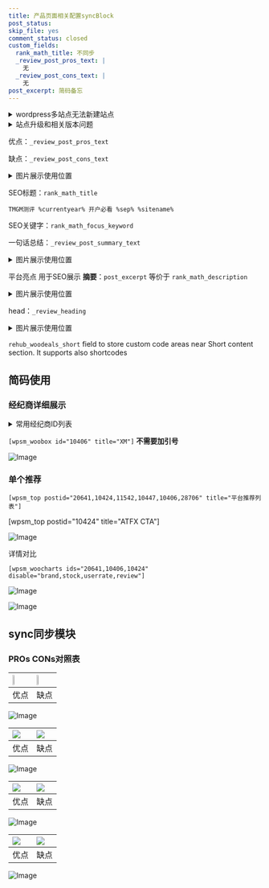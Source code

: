 ```yaml
---
title: 产品页面相关配置syncBlock
post_status: 
skip_file: yes
comment_status: closed
custom_fields:
  rank_math_title: 不同步
  _review_post_pros_text: |
    无
  _review_post_cons_text: |
    无
post_excerpt: 简码备忘
---
```

<details><summary>wordpress多站点无法新建站点</summary>

<li>和报错需要清理cookies一样的原因</li>
<li>wp-config.php里面<code>define( 'SUBDOMAIN_INSTALL', false );//子域名安装</code></li>
<li>新建子站点是用<code>define( 'SUBDOMAIN_INSTALL', true);//子域名安装</code> 完成以后，改成<code>false</code></li>
</details>

<details><summary>站点升级和相关版本问题</summary>

<p>wordpress：5.9.9
woocommerce：7.5.1
出现问题的地方：主题选项里面>><strong>Product layout >>compact style</strong></p>
<p>如何出现没有用过的字段 导致无法保存。先导出配置 然后进行修改，后面再次恢复即可。</p>
<p>出现部分字段无法显示时，需要返回默认布局后，对产品进行保存就好了。</p>
<p></p>
</details>

优点：`_review_post_pros_text`

缺点：`_review_post_cons_text`

<details><summary>图片展示使用位置</summary>

<img src="https://prod-files-secure.s3.us-west-2.amazonaws.com/39ed1227-6d7d-4570-be36-9ccd4a2c4241/f51d3d83-55d4-4bdf-9604-f37ec77ab556/Untitled.png?X-Amz-Algorithm=AWS4-HMAC-SHA256&X-Amz-Content-Sha256=UNSIGNED-PAYLOAD&X-Amz-Credential=ASIAZI2LB466YKWNVZLL%2F20250906%2Fus-west-2%2Fs3%2Faws4_request&X-Amz-Date=20250906T105517Z&X-Amz-Expires=3600&X-Amz-Security-Token=IQoJb3JpZ2luX2VjECEaCXVzLXdlc3QtMiJHMEUCID2WZge6aysBlypUfLwV%2FQ2vGvxwu07OAuMXv0ZC%2BKtwAiEAp4wY4AzbrFDu9lQbLUH6TzC%2Be9NisV4uGDvaufcSEq8qiAQIiv%2F%2F%2F%2F%2F%2F%2F%2F%2F%2FARAAGgw2Mzc0MjMxODM4MDUiDLQcM4WqsKU3v7r03ircA1hh1vEYwNUHaPBNO7YXCPY3rO3oZQ9HkW15AdKl07jAJSGbtxRu%2Bl1d4ENTZsalkXCgmDtKJuvMElEQ8ijh6gLx0cVV4nEoCEBrT4Pdx5%2BxpGlDSMvFx0zK1VXZn3R5sy2JqMtdZFruvHsz5AZpHj9VZ4RoSxMtd8lM7UwZEDQOGr1cVSI9SjB8EbswP2HB4Euc%2FYy8gVdc1AUG8q5c%2FiOVeerslEIL2S05gfw7pq7cnwHiKGvU%2Br9fmQs77sX2IErgYTdbF0tk0EETlYrEU8uYUPtaJ9BvxmJQFxH7B8hDB%2Fv%2BsMooRLyxMtOa4PcvC51kinDekFhBk1C0QUYGSe9wGPngBz6oBjsii2gHYWJkti7VE3nm2UsFtFN6IwZRH96cRB7u5ID40zTC9Yh2ipEcRN4xo5D8diAIr71jRVKUyGBi4V%2FzPF0Wk7p%2BNvuDy3LvcwwzqF6Mru4QWq7atYY%2FQcoeyz2g0XDSSX%2FgyoXfFa3ykz14Q6L90pHStnopB2h3y0%2FuCIE1yPsKTow1PLfzuFYEfDsmGNw4uR8fx0EtbVluxiXnXmCTL5Ecm1bBlyMnPijNk1mmN5l63TVkC8VX6%2F%2FLtxIGcggJHpsLBqW7N5GOe%2FkJQ2DiNFEIMKXo78UGOqUBvP3sZd3%2FSWVyc6jIkBHtDar7h0ZWdiEcVRb%2Bvj9b0KqOYpPpQ8C4f8qL8Fsz3hkpZfCyps5xeTa7EbDE8Q1XQziTd3LsloD05GEvcHnWJavYgIrLKhrSkNXQrvz2c2szO76vnjccf10UW0dXpxNl5W2OQPnN9toUOCxlS%2F6eTWZwGlSuG%2Firs5Ib8FtjdHMVuOp8tE18BkneI3u8y2xU4guL30HW&X-Amz-Signature=f43e9a44a26eb7679b2b0bbec3a2bec7dd254307b838a745bbcf4d057cee1975&X-Amz-SignedHeaders=host&x-amz-checksum-mode=ENABLED&x-id=GetObject" alt="Image">
</details>

SEO标题：`rank_math_title`

`TMGM测评 %currentyear% 开户必看 %sep% %sitename%`

SEO关键字：`rank_math_focus_keyword`

一句话总结：`_review_post_summary_text`

<details><summary>图片展示使用位置</summary>

<img src="https://prod-files-secure.s3.us-west-2.amazonaws.com/39ed1227-6d7d-4570-be36-9ccd4a2c4241/4b96a922-296c-4f4e-8630-d1c870cbce01/Untitled.png?X-Amz-Algorithm=AWS4-HMAC-SHA256&X-Amz-Content-Sha256=UNSIGNED-PAYLOAD&X-Amz-Credential=ASIAZI2LB466SX2JGURE%2F20250906%2Fus-west-2%2Fs3%2Faws4_request&X-Amz-Date=20250906T105518Z&X-Amz-Expires=3600&X-Amz-Security-Token=IQoJb3JpZ2luX2VjECEaCXVzLXdlc3QtMiJGMEQCIBi8rBspS9eJkM0R3z0GYgoCnEmUQQKmqQKBZvfCcsWaAiAleuLEFvJitfjkysiTC8wWTqWYIrOD9CdMZR8ylSETRiqIBAiK%2F%2F%2F%2F%2F%2F%2F%2F%2F%2F8BEAAaDDYzNzQyMzE4MzgwNSIMz1JBIoctTT%2F3FUNMKtwDYv%2F0e3MZjS3NxGEutzFj3RnpbbOKQ0ssTf26fJtd1VYE2qWu7a9VO0j03AoA5XIqdEt6un5m%2FB%2BXqDf9lw%2BHi3ZoB3daSLSpMt1gntxt1TN3bOnkuJQrCkyVGjtzLRUTYwB7kjiPYSl8pGCcCW%2BtCLnk0%2F4Rw%2FNlzAzBjMauOnHnWaRxeMbEDaOlQzEJxSIvpkW0JriltxgsxhuQaOnj%2BkYUcUehgimHXjP9LtSWRblJTBxcr%2F1NDXjQqTHZEHbOFzQeU5%2B5odPCbNX3RpHWZjMgSvi4U1dH4qLxS54NNB8Oa%2BJPDIbmB9%2BObs2UspT5VbkZpvm%2FuQTVqqHBUJMA5E7Jgk8mWV82KVTsWZjid1gSISUsgEqCLRC04mUxX5VpGIzO97iK%2FL3gt1qfcqOQYYqJPRP9IXSxtzDNahrCqr5tMUktk0Ig5qmMyhIwMQX5uNP0yNph47MTPyLZ2VQrSz4lbQYpdM4lLrCRJrBInYEYHRYiNQgD7lpEZFg0MMLLCJpu9FTunVsWhY518wpN9surGmhg9H%2BGDhTx%2FPvjoqK9z5VYsPebDc1nurTUR%2F7grrELI6fStnocKodNQfCyX4tmiYAPOn1AAzMTvK11FiPXXYc%2Frak5tBewXcQwmujvxQY6pgF8rwT83J86iK7yEphbAAr677ScpVhzSBGeMjsIjYE68dz7JNCXqEEfRTs5H33G%2BJvpG3h4YDcNDL0R2WFzTF3LYKXIukwmu04jHBxX8ICQm%2B1qWEgCsELSh%2F2Ajwp7E0C%2FosAptIlzUNYh3g0EnlFv%2BLXsiIJllQz7jbUd1V2BRxhszIhLe9E2TXUojzqVZ5PFvK5gcYhRkV%2BADUn65InH84atrxzd&X-Amz-Signature=84c7b7cc54611686c8c0ae2b8e6a25b0fd930c0d1d30e2064d09f60b18cf5921&X-Amz-SignedHeaders=host&x-amz-checksum-mode=ENABLED&x-id=GetObject" alt="Image">
</details>

平台亮点 用于SEO展示 **摘要**：`post_excerpt`  等价于 `rank_math_description`

<details><summary>图片展示使用位置</summary>

<img src="https://prod-files-secure.s3.us-west-2.amazonaws.com/39ed1227-6d7d-4570-be36-9ccd4a2c4241/1ee11f63-b60a-4dfe-a7a7-d58ff23b5d88/Untitled.png?X-Amz-Algorithm=AWS4-HMAC-SHA256&X-Amz-Content-Sha256=UNSIGNED-PAYLOAD&X-Amz-Credential=ASIAZI2LB466RTSWAJLF%2F20250906%2Fus-west-2%2Fs3%2Faws4_request&X-Amz-Date=20250906T105518Z&X-Amz-Expires=3600&X-Amz-Security-Token=IQoJb3JpZ2luX2VjECEaCXVzLXdlc3QtMiJHMEUCIDK%2BNNI1R2FBYLoUvbkxmwyvWO2jWqtsRmJEUek0GKJDAiEAuIv1vrkZ1aixTPwFel%2FvTMzUgUXYja7uCBa9bKT0sb0qiAQIiv%2F%2F%2F%2F%2F%2F%2F%2F%2F%2FARAAGgw2Mzc0MjMxODM4MDUiDBtnNtZsbRFvRsZJcCrcA%2B4IPlimHBOmW3fuJQshHJxb4%2BlTbVM%2FFzzJP7EjEUgcat17jj2T%2BZAyj3sdeeX%2FvV8s1tb17J0q3rsit%2Bw%2BoJeLPN5znLBcwAYRixVuWfd0pT3siyIcPKwgNh5gAylp39sBkFbwUc3lZuOFyL0cRv%2FkF4ng6EpaLhfzRi%2FtXDEaS1F58tCDSFTMy2yy0J1ISp6%2FYMcpOkvelQAQXx5GJEWyKcyrpJqxQJ6cyb%2Fq7wzwehb7bd0nd0laTI6llFAlWZ3%2BYdM6UqLMlUWf7C0218DFmU13NvZ%2FNkm1UmCWqMxaIbmhvXl2IS2AlmjlrAl%2Fohm4SRiBDgRwNxnA7oauoiFiBtN9qSmLrkrKdOkkSpQVD3t8EdRFG0qM2nDGvGCINp2x7HEmCjsxvbNUlo7vTve6zcAbM5zZbdYK%2BzokGZ1KWKePyvjSnAWPIjYk%2FCRV1A1hlcg0CBYw8mF3Qk6EAetPqqdR9uN7TDMFkqsttirjYBa5fVj7%2BDMYh0y7W6s0dzQOhT1FBVUUJbHRaEQUrzT%2ByM00l4v8d4aR74t%2Bkulxaq%2BEdDQt8vCDioYfA8Viufm98I%2FoVl5COXcZoUcDO%2B3bB%2FceuJvdIqaPCoQFcgg7qKUcUnfzLy2aBVNqMJPo78UGOqUBZxPiBLTgozjKo4%2F%2F0WO0VnW4XR44KklfUU1b5TcMcprMDM2zGviz7vdl6%2BjKuabNZGa3ZkEkSKlu3BLM5Qf9%2BaI2bgc5GFSbF6R%2BiE62pHq3PR8m9JgtVlzaHPMHCCdv9roPzKn%2BEBLVVypn8ZqcKgDI%2FBYYfU3%2B3NHEXPXY1u0w5xPCMR7aPYC5B0eY7G7BQajnsxCYUR07CGoJnXqg0If1sEeo&X-Amz-Signature=62c728e76734878568ff934904ee018ba31dc596d73727dfdad9ffe01f128b6c&X-Amz-SignedHeaders=host&x-amz-checksum-mode=ENABLED&x-id=GetObject" alt="Image">
<img src="https://prod-files-secure.s3.us-west-2.amazonaws.com/39ed1227-6d7d-4570-be36-9ccd4a2c4241/ad4118b5-78d8-4fbe-801e-3b29b5d99c01/Untitled.png?X-Amz-Algorithm=AWS4-HMAC-SHA256&X-Amz-Content-Sha256=UNSIGNED-PAYLOAD&X-Amz-Credential=ASIAZI2LB466RTSWAJLF%2F20250906%2Fus-west-2%2Fs3%2Faws4_request&X-Amz-Date=20250906T105518Z&X-Amz-Expires=3600&X-Amz-Security-Token=IQoJb3JpZ2luX2VjECEaCXVzLXdlc3QtMiJHMEUCIDK%2BNNI1R2FBYLoUvbkxmwyvWO2jWqtsRmJEUek0GKJDAiEAuIv1vrkZ1aixTPwFel%2FvTMzUgUXYja7uCBa9bKT0sb0qiAQIiv%2F%2F%2F%2F%2F%2F%2F%2F%2F%2FARAAGgw2Mzc0MjMxODM4MDUiDBtnNtZsbRFvRsZJcCrcA%2B4IPlimHBOmW3fuJQshHJxb4%2BlTbVM%2FFzzJP7EjEUgcat17jj2T%2BZAyj3sdeeX%2FvV8s1tb17J0q3rsit%2Bw%2BoJeLPN5znLBcwAYRixVuWfd0pT3siyIcPKwgNh5gAylp39sBkFbwUc3lZuOFyL0cRv%2FkF4ng6EpaLhfzRi%2FtXDEaS1F58tCDSFTMy2yy0J1ISp6%2FYMcpOkvelQAQXx5GJEWyKcyrpJqxQJ6cyb%2Fq7wzwehb7bd0nd0laTI6llFAlWZ3%2BYdM6UqLMlUWf7C0218DFmU13NvZ%2FNkm1UmCWqMxaIbmhvXl2IS2AlmjlrAl%2Fohm4SRiBDgRwNxnA7oauoiFiBtN9qSmLrkrKdOkkSpQVD3t8EdRFG0qM2nDGvGCINp2x7HEmCjsxvbNUlo7vTve6zcAbM5zZbdYK%2BzokGZ1KWKePyvjSnAWPIjYk%2FCRV1A1hlcg0CBYw8mF3Qk6EAetPqqdR9uN7TDMFkqsttirjYBa5fVj7%2BDMYh0y7W6s0dzQOhT1FBVUUJbHRaEQUrzT%2ByM00l4v8d4aR74t%2Bkulxaq%2BEdDQt8vCDioYfA8Viufm98I%2FoVl5COXcZoUcDO%2B3bB%2FceuJvdIqaPCoQFcgg7qKUcUnfzLy2aBVNqMJPo78UGOqUBZxPiBLTgozjKo4%2F%2F0WO0VnW4XR44KklfUU1b5TcMcprMDM2zGviz7vdl6%2BjKuabNZGa3ZkEkSKlu3BLM5Qf9%2BaI2bgc5GFSbF6R%2BiE62pHq3PR8m9JgtVlzaHPMHCCdv9roPzKn%2BEBLVVypn8ZqcKgDI%2FBYYfU3%2B3NHEXPXY1u0w5xPCMR7aPYC5B0eY7G7BQajnsxCYUR07CGoJnXqg0If1sEeo&X-Amz-Signature=6d347c528ca73cbfc2ebafc25af2fbe7e9b6933437f2d58b2f91665edec4a392&X-Amz-SignedHeaders=host&x-amz-checksum-mode=ENABLED&x-id=GetObject" alt="Image">
<img src="https://prod-files-secure.s3.us-west-2.amazonaws.com/39ed1227-6d7d-4570-be36-9ccd4a2c4241/a38cf7c9-a79c-4b64-9e94-13589fe0758b/Untitled.png?X-Amz-Algorithm=AWS4-HMAC-SHA256&X-Amz-Content-Sha256=UNSIGNED-PAYLOAD&X-Amz-Credential=ASIAZI2LB466RTSWAJLF%2F20250906%2Fus-west-2%2Fs3%2Faws4_request&X-Amz-Date=20250906T105518Z&X-Amz-Expires=3600&X-Amz-Security-Token=IQoJb3JpZ2luX2VjECEaCXVzLXdlc3QtMiJHMEUCIDK%2BNNI1R2FBYLoUvbkxmwyvWO2jWqtsRmJEUek0GKJDAiEAuIv1vrkZ1aixTPwFel%2FvTMzUgUXYja7uCBa9bKT0sb0qiAQIiv%2F%2F%2F%2F%2F%2F%2F%2F%2F%2FARAAGgw2Mzc0MjMxODM4MDUiDBtnNtZsbRFvRsZJcCrcA%2B4IPlimHBOmW3fuJQshHJxb4%2BlTbVM%2FFzzJP7EjEUgcat17jj2T%2BZAyj3sdeeX%2FvV8s1tb17J0q3rsit%2Bw%2BoJeLPN5znLBcwAYRixVuWfd0pT3siyIcPKwgNh5gAylp39sBkFbwUc3lZuOFyL0cRv%2FkF4ng6EpaLhfzRi%2FtXDEaS1F58tCDSFTMy2yy0J1ISp6%2FYMcpOkvelQAQXx5GJEWyKcyrpJqxQJ6cyb%2Fq7wzwehb7bd0nd0laTI6llFAlWZ3%2BYdM6UqLMlUWf7C0218DFmU13NvZ%2FNkm1UmCWqMxaIbmhvXl2IS2AlmjlrAl%2Fohm4SRiBDgRwNxnA7oauoiFiBtN9qSmLrkrKdOkkSpQVD3t8EdRFG0qM2nDGvGCINp2x7HEmCjsxvbNUlo7vTve6zcAbM5zZbdYK%2BzokGZ1KWKePyvjSnAWPIjYk%2FCRV1A1hlcg0CBYw8mF3Qk6EAetPqqdR9uN7TDMFkqsttirjYBa5fVj7%2BDMYh0y7W6s0dzQOhT1FBVUUJbHRaEQUrzT%2ByM00l4v8d4aR74t%2Bkulxaq%2BEdDQt8vCDioYfA8Viufm98I%2FoVl5COXcZoUcDO%2B3bB%2FceuJvdIqaPCoQFcgg7qKUcUnfzLy2aBVNqMJPo78UGOqUBZxPiBLTgozjKo4%2F%2F0WO0VnW4XR44KklfUU1b5TcMcprMDM2zGviz7vdl6%2BjKuabNZGa3ZkEkSKlu3BLM5Qf9%2BaI2bgc5GFSbF6R%2BiE62pHq3PR8m9JgtVlzaHPMHCCdv9roPzKn%2BEBLVVypn8ZqcKgDI%2FBYYfU3%2B3NHEXPXY1u0w5xPCMR7aPYC5B0eY7G7BQajnsxCYUR07CGoJnXqg0If1sEeo&X-Amz-Signature=d0433b2ddaac0f42d80e47e38efcc110684bd23bed6d519167ff064908a748ff&X-Amz-SignedHeaders=host&x-amz-checksum-mode=ENABLED&x-id=GetObject" alt="Image">
<img src="https://prod-files-secure.s3.us-west-2.amazonaws.com/39ed1227-6d7d-4570-be36-9ccd4a2c4241/7da6fc1e-d2ac-42ae-8c75-cb5749aa18f6/Untitled.png?X-Amz-Algorithm=AWS4-HMAC-SHA256&X-Amz-Content-Sha256=UNSIGNED-PAYLOAD&X-Amz-Credential=ASIAZI2LB466RTSWAJLF%2F20250906%2Fus-west-2%2Fs3%2Faws4_request&X-Amz-Date=20250906T105518Z&X-Amz-Expires=3600&X-Amz-Security-Token=IQoJb3JpZ2luX2VjECEaCXVzLXdlc3QtMiJHMEUCIDK%2BNNI1R2FBYLoUvbkxmwyvWO2jWqtsRmJEUek0GKJDAiEAuIv1vrkZ1aixTPwFel%2FvTMzUgUXYja7uCBa9bKT0sb0qiAQIiv%2F%2F%2F%2F%2F%2F%2F%2F%2F%2FARAAGgw2Mzc0MjMxODM4MDUiDBtnNtZsbRFvRsZJcCrcA%2B4IPlimHBOmW3fuJQshHJxb4%2BlTbVM%2FFzzJP7EjEUgcat17jj2T%2BZAyj3sdeeX%2FvV8s1tb17J0q3rsit%2Bw%2BoJeLPN5znLBcwAYRixVuWfd0pT3siyIcPKwgNh5gAylp39sBkFbwUc3lZuOFyL0cRv%2FkF4ng6EpaLhfzRi%2FtXDEaS1F58tCDSFTMy2yy0J1ISp6%2FYMcpOkvelQAQXx5GJEWyKcyrpJqxQJ6cyb%2Fq7wzwehb7bd0nd0laTI6llFAlWZ3%2BYdM6UqLMlUWf7C0218DFmU13NvZ%2FNkm1UmCWqMxaIbmhvXl2IS2AlmjlrAl%2Fohm4SRiBDgRwNxnA7oauoiFiBtN9qSmLrkrKdOkkSpQVD3t8EdRFG0qM2nDGvGCINp2x7HEmCjsxvbNUlo7vTve6zcAbM5zZbdYK%2BzokGZ1KWKePyvjSnAWPIjYk%2FCRV1A1hlcg0CBYw8mF3Qk6EAetPqqdR9uN7TDMFkqsttirjYBa5fVj7%2BDMYh0y7W6s0dzQOhT1FBVUUJbHRaEQUrzT%2ByM00l4v8d4aR74t%2Bkulxaq%2BEdDQt8vCDioYfA8Viufm98I%2FoVl5COXcZoUcDO%2B3bB%2FceuJvdIqaPCoQFcgg7qKUcUnfzLy2aBVNqMJPo78UGOqUBZxPiBLTgozjKo4%2F%2F0WO0VnW4XR44KklfUU1b5TcMcprMDM2zGviz7vdl6%2BjKuabNZGa3ZkEkSKlu3BLM5Qf9%2BaI2bgc5GFSbF6R%2BiE62pHq3PR8m9JgtVlzaHPMHCCdv9roPzKn%2BEBLVVypn8ZqcKgDI%2FBYYfU3%2B3NHEXPXY1u0w5xPCMR7aPYC5B0eY7G7BQajnsxCYUR07CGoJnXqg0If1sEeo&X-Amz-Signature=49227289dbc3ed34c8eff5db70c00f9506a1f36457f331906fd1eabd69a0b80e&X-Amz-SignedHeaders=host&x-amz-checksum-mode=ENABLED&x-id=GetObject" alt="Image">
<img src="https://prod-files-secure.s3.us-west-2.amazonaws.com/39ed1227-6d7d-4570-be36-9ccd4a2c4241/7e97f40a-eaee-47f5-b2f9-475f96808fa7/Untitled.png?X-Amz-Algorithm=AWS4-HMAC-SHA256&X-Amz-Content-Sha256=UNSIGNED-PAYLOAD&X-Amz-Credential=ASIAZI2LB466RTSWAJLF%2F20250906%2Fus-west-2%2Fs3%2Faws4_request&X-Amz-Date=20250906T105518Z&X-Amz-Expires=3600&X-Amz-Security-Token=IQoJb3JpZ2luX2VjECEaCXVzLXdlc3QtMiJHMEUCIDK%2BNNI1R2FBYLoUvbkxmwyvWO2jWqtsRmJEUek0GKJDAiEAuIv1vrkZ1aixTPwFel%2FvTMzUgUXYja7uCBa9bKT0sb0qiAQIiv%2F%2F%2F%2F%2F%2F%2F%2F%2F%2FARAAGgw2Mzc0MjMxODM4MDUiDBtnNtZsbRFvRsZJcCrcA%2B4IPlimHBOmW3fuJQshHJxb4%2BlTbVM%2FFzzJP7EjEUgcat17jj2T%2BZAyj3sdeeX%2FvV8s1tb17J0q3rsit%2Bw%2BoJeLPN5znLBcwAYRixVuWfd0pT3siyIcPKwgNh5gAylp39sBkFbwUc3lZuOFyL0cRv%2FkF4ng6EpaLhfzRi%2FtXDEaS1F58tCDSFTMy2yy0J1ISp6%2FYMcpOkvelQAQXx5GJEWyKcyrpJqxQJ6cyb%2Fq7wzwehb7bd0nd0laTI6llFAlWZ3%2BYdM6UqLMlUWf7C0218DFmU13NvZ%2FNkm1UmCWqMxaIbmhvXl2IS2AlmjlrAl%2Fohm4SRiBDgRwNxnA7oauoiFiBtN9qSmLrkrKdOkkSpQVD3t8EdRFG0qM2nDGvGCINp2x7HEmCjsxvbNUlo7vTve6zcAbM5zZbdYK%2BzokGZ1KWKePyvjSnAWPIjYk%2FCRV1A1hlcg0CBYw8mF3Qk6EAetPqqdR9uN7TDMFkqsttirjYBa5fVj7%2BDMYh0y7W6s0dzQOhT1FBVUUJbHRaEQUrzT%2ByM00l4v8d4aR74t%2Bkulxaq%2BEdDQt8vCDioYfA8Viufm98I%2FoVl5COXcZoUcDO%2B3bB%2FceuJvdIqaPCoQFcgg7qKUcUnfzLy2aBVNqMJPo78UGOqUBZxPiBLTgozjKo4%2F%2F0WO0VnW4XR44KklfUU1b5TcMcprMDM2zGviz7vdl6%2BjKuabNZGa3ZkEkSKlu3BLM5Qf9%2BaI2bgc5GFSbF6R%2BiE62pHq3PR8m9JgtVlzaHPMHCCdv9roPzKn%2BEBLVVypn8ZqcKgDI%2FBYYfU3%2B3NHEXPXY1u0w5xPCMR7aPYC5B0eY7G7BQajnsxCYUR07CGoJnXqg0If1sEeo&X-Amz-Signature=689e57634f5185edfe7a728195b3b890b91ec951e84253c78256ae6bd76bc570&X-Amz-SignedHeaders=host&x-amz-checksum-mode=ENABLED&x-id=GetObject" alt="Image">
</details>

head：`_review_heading`

<details><summary>图片展示使用位置</summary>

<img src="https://prod-files-secure.s3.us-west-2.amazonaws.com/39ed1227-6d7d-4570-be36-9ccd4a2c4241/3a4650ad-9887-415c-889a-edd51fa54f27/Untitled.png?X-Amz-Algorithm=AWS4-HMAC-SHA256&X-Amz-Content-Sha256=UNSIGNED-PAYLOAD&X-Amz-Credential=ASIAZI2LB466547JCIE5%2F20250906%2Fus-west-2%2Fs3%2Faws4_request&X-Amz-Date=20250906T105518Z&X-Amz-Expires=3600&X-Amz-Security-Token=IQoJb3JpZ2luX2VjECEaCXVzLXdlc3QtMiJIMEYCIQDp1QETMQsj5srI8Oujd5v4qe4AWHOiM06F7faq5F6SZwIhAKhE5v4hd13v3EMmaUsANg9IUDUUcrf5iBXX5xxqEJbUKogECIr%2F%2F%2F%2F%2F%2F%2F%2F%2F%2FwEQABoMNjM3NDIzMTgzODA1IgwR2JwxUkoThnMrW%2Bsq3AMYKCE%2FJcue11L3gdsT6iWTYKpbvJZ0gegWfnpZd42pMkDc7MiHEwOnxqABPYHunvcZdgX7CC%2FyjmuPfOsx%2FzULU3nSiuW6y8JzVuNpuzICTpbpt35n9pgphV1qmCp0lPrztuj1Zxl4F1cvmU4clM%2BJhO5ZBzlduw%2B6Y7GDhiNlxnM7GMZPte4j%2Bg9vr4MAy80CoF5%2FVDeNAOBYiqOX%2FnvwAmRHhBMyxH4odwoppnkumOOQtoc3WN7OqwIQFCwDMpyGI7VcVeHSOjOlXJ%2FNILHn2AU4u8TZvxDXNuv60tJy4NabBA3Rr7iQ5%2BoKcYRnfxGUhYcZbP7xMrejkrrYahVCRrlx0tUhESEc48hsJufURsbBZICX1fj7p%2F%2BfmhKWoC0kTYj2d7cgz25LIer28GNXFt1C1oAMm8UGp2jWYFWBOEWDkL0sMsRWovcNOY5cfMQmYMbmtNw1CbTuc%2BrPMXFa0xEiyzaN6NnK%2FL0iZRy7nH6GYs8GSYk7IJjeQuYt2Aq3mmOK50QTKRpjCrZGClRakbk3FSiDEixCb5H61%2B9auWVQ5nPliKiuPgzyNl72FXudS2kn5lxY7a%2BgMZRcygKuOnayM%2Bcp%2BiXHkGn92L6tNE3%2Br%2FiQREwWtEd%2BgDCY5%2B%2FFBjqkAW0xSufYP0N6t2qJamsv6tc2jTM0LaCx1nV%2BYs6PwS%2F%2Fn2RcLLibQmP%2FjSoxDgJDpffDSRtdlc1%2FPJPIRqMWBA1Q8fCIvv%2FINvh7RDwqCF49Dzuk2pvuQjzIbz9CppjWRklw88nBizG%2FdsI5oeqF2upcMDS4Ue5qCmAJa%2FQmt27JP7XDc8zjhgtxHF6p8FPleMLvRr2R8EVA%2FIEQ0P3IRKVQq%2FUZ&X-Amz-Signature=561cf2355455bc0911c7b44e6f77579c734d66357cb929d83a348e6c29ad4e3d&X-Amz-SignedHeaders=host&x-amz-checksum-mode=ENABLED&x-id=GetObject" alt="Image">
</details>

`rehub_woodeals_short`	field to store custom code areas near Short content section. It supports also shortcodes



## 简码使用

### 经纪商详细展示

<details><summary>常用经纪商ID列表</summary>

<pre><code class="php">嘉盛 ===> 20641  [wpsm_woobox id="20641" title="嘉盛"]
易信easymarkets ===> 11542  [wpsm_woobox id="11542" title="易信easymarkets"]
ATFX外汇 ===> 10424  [wpsm_woobox id="10424" title="ATFX"]
XM ===> 10406  [wpsm_woobox id="10406" title="XM"]
TMGM ===> 29622  [wpsm_woobox id="29622" title="TMGM"]
HYCM ===> 10447  [wpsm_woobox id="10447" title="HYCM"]
fpmarkets澳福外汇 ===> 20639  [wpsm_woobox id="20639" title="fpmarkets澳福外汇"]</code></pre>
</details>

`[wpsm_woobox id="10406" title="XM"]` **不需要加引号**

![Image](https://prod-files-secure.s3.us-west-2.amazonaws.com/39ed1227-6d7d-4570-be36-9ccd4a2c4241/4f898f9d-0fa7-4e43-acd3-ac6bc7be575a/Untitled.png?X-Amz-Algorithm=AWS4-HMAC-SHA256&X-Amz-Content-Sha256=UNSIGNED-PAYLOAD&X-Amz-Credential=ASIAZI2LB4667SL2G7EH%2F20250906%2Fus-west-2%2Fs3%2Faws4_request&X-Amz-Date=20250906T105516Z&X-Amz-Expires=3600&X-Amz-Security-Token=IQoJb3JpZ2luX2VjECEaCXVzLXdlc3QtMiJHMEUCIGuFFMPzwuut%2Fh%2Fn0WTRt4NqFSuRn9LQkc65Nrt9sKzOAiEA977PPfQOlU3m%2B%2B50jIpsVFe9UTBadDI%2BRmM3qdk5v9wqiAQIiv%2F%2F%2F%2F%2F%2F%2F%2F%2F%2FARAAGgw2Mzc0MjMxODM4MDUiDADdG6aBlUaBl8BrlCrcA3Yp%2FDXqkUuSHqRH1K4x0rkUVKWmy46rwKW3MB4oMgEKanpTZk81Ob8W5yZZFjNR1aczhhtPA0N9gvQo8dtPJeoSrJcHYgff5Lw%2BVT9wjb5TLU1c1XKIvLiJXLaeEqRrGPlMTZdrp9xSPdJhcFJg5ifknwwlEbTw1%2B7Jb1InnUTZx4pgEP6XuXVEVswxt5arcl97F0Tt57IbyhTdX3bK%2BaDwwilPGsyrzQlKSZ1xPlePBpUwt1uhrzqW7buGq0O5vR%2FVepFyF%2BiLiSJnFqc%2BapQinay239NPxd1WcZiupBme%2Foef0L9ryrRea3BXYkHjVQrDbqRE5AgI2S3hYw%2BECm4N%2FNSrIUAYqbM4CYrY24hfM5Vv9iCFlqePU7rQI1GE3Gu2%2BMkNACiKNIIcixyu9qpwjMqVKR6cUAfsFmyFG7qdPfaZCyH9%2BVPn4Lw50jCuWGKL7AO1zT%2Fb9GkzTZrjtrm%2FDyEeFMNnZbNiE0bNVaMVch4ipdDgKe%2Be1SgCvIptfqJ68VHm9LFIUGGjLvDGEzKeVLiDej5Zy%2FA8R6X%2FT2ohp7fuznCsh1NB8Ro1UQLUzFZ%2FBi7bO6%2FFqGPLiE9bzw%2F%2BGBRVQmzTpxl3ZPJkrG7c4el9M0k%2FmgLcg1%2BJMLXn78UGOqUBNJft3m5sh71f%2Fim7qmxmlU2r3w59RDfYm8oxtUVhkEAlIBv721Imt1NiwPWT%2BUQ1vE%2FCOQVesa1eM5CS3WnmFgs5QmJTfQXYwwH6jhciLtXgouIwI6u8YNUmn6ZI5YE7sQ4eRNOBw2q%2Fnb3RqtKuopgeptp%2BPJZipDJ4KYODH8SXYPzAjpCOKpl%2FmvRyrfXfHrdko2jLsBZOXKzI5QTQGvJ2Z%2F84&X-Amz-Signature=d5eea3abf194c940bffc905e828fe01f87489df6f66648d6d9bd647aa6691dcc&X-Amz-SignedHeaders=host&x-amz-checksum-mode=ENABLED&x-id=GetObject)

### 单个推荐
`[wpsm_top postid="20641,10424,11542,10447,10406,28706" title="平台推荐列表"]`

[wpsm_top postid="10424" title="ATFX CTA"]

![Image](https://prod-files-secure.s3.us-west-2.amazonaws.com/39ed1227-6d7d-4570-be36-9ccd4a2c4241/5ac620dc-51a8-48b6-b55d-91f47299193c/Untitled.png?X-Amz-Algorithm=AWS4-HMAC-SHA256&X-Amz-Content-Sha256=UNSIGNED-PAYLOAD&X-Amz-Credential=ASIAZI2LB4667SL2G7EH%2F20250906%2Fus-west-2%2Fs3%2Faws4_request&X-Amz-Date=20250906T105516Z&X-Amz-Expires=3600&X-Amz-Security-Token=IQoJb3JpZ2luX2VjECEaCXVzLXdlc3QtMiJHMEUCIGuFFMPzwuut%2Fh%2Fn0WTRt4NqFSuRn9LQkc65Nrt9sKzOAiEA977PPfQOlU3m%2B%2B50jIpsVFe9UTBadDI%2BRmM3qdk5v9wqiAQIiv%2F%2F%2F%2F%2F%2F%2F%2F%2F%2FARAAGgw2Mzc0MjMxODM4MDUiDADdG6aBlUaBl8BrlCrcA3Yp%2FDXqkUuSHqRH1K4x0rkUVKWmy46rwKW3MB4oMgEKanpTZk81Ob8W5yZZFjNR1aczhhtPA0N9gvQo8dtPJeoSrJcHYgff5Lw%2BVT9wjb5TLU1c1XKIvLiJXLaeEqRrGPlMTZdrp9xSPdJhcFJg5ifknwwlEbTw1%2B7Jb1InnUTZx4pgEP6XuXVEVswxt5arcl97F0Tt57IbyhTdX3bK%2BaDwwilPGsyrzQlKSZ1xPlePBpUwt1uhrzqW7buGq0O5vR%2FVepFyF%2BiLiSJnFqc%2BapQinay239NPxd1WcZiupBme%2Foef0L9ryrRea3BXYkHjVQrDbqRE5AgI2S3hYw%2BECm4N%2FNSrIUAYqbM4CYrY24hfM5Vv9iCFlqePU7rQI1GE3Gu2%2BMkNACiKNIIcixyu9qpwjMqVKR6cUAfsFmyFG7qdPfaZCyH9%2BVPn4Lw50jCuWGKL7AO1zT%2Fb9GkzTZrjtrm%2FDyEeFMNnZbNiE0bNVaMVch4ipdDgKe%2Be1SgCvIptfqJ68VHm9LFIUGGjLvDGEzKeVLiDej5Zy%2FA8R6X%2FT2ohp7fuznCsh1NB8Ro1UQLUzFZ%2FBi7bO6%2FFqGPLiE9bzw%2F%2BGBRVQmzTpxl3ZPJkrG7c4el9M0k%2FmgLcg1%2BJMLXn78UGOqUBNJft3m5sh71f%2Fim7qmxmlU2r3w59RDfYm8oxtUVhkEAlIBv721Imt1NiwPWT%2BUQ1vE%2FCOQVesa1eM5CS3WnmFgs5QmJTfQXYwwH6jhciLtXgouIwI6u8YNUmn6ZI5YE7sQ4eRNOBw2q%2Fnb3RqtKuopgeptp%2BPJZipDJ4KYODH8SXYPzAjpCOKpl%2FmvRyrfXfHrdko2jLsBZOXKzI5QTQGvJ2Z%2F84&X-Amz-Signature=d53a55edfcaa7d05ed83a9b849b0c06cb9d42b4d37287cf6ee486402d5afb663&X-Amz-SignedHeaders=host&x-amz-checksum-mode=ENABLED&x-id=GetObject)

详情对比

`[wpsm_woocharts ids="20641,10406,10424" disable="brand,stock,userrate,review"]`

![Image](https://prod-files-secure.s3.us-west-2.amazonaws.com/39ed1227-6d7d-4570-be36-9ccd4a2c4241/bf3ba45f-b9f3-4295-8aef-b4a495fd25f4/Untitled.png?X-Amz-Algorithm=AWS4-HMAC-SHA256&X-Amz-Content-Sha256=UNSIGNED-PAYLOAD&X-Amz-Credential=ASIAZI2LB4667SL2G7EH%2F20250906%2Fus-west-2%2Fs3%2Faws4_request&X-Amz-Date=20250906T105516Z&X-Amz-Expires=3600&X-Amz-Security-Token=IQoJb3JpZ2luX2VjECEaCXVzLXdlc3QtMiJHMEUCIGuFFMPzwuut%2Fh%2Fn0WTRt4NqFSuRn9LQkc65Nrt9sKzOAiEA977PPfQOlU3m%2B%2B50jIpsVFe9UTBadDI%2BRmM3qdk5v9wqiAQIiv%2F%2F%2F%2F%2F%2F%2F%2F%2F%2FARAAGgw2Mzc0MjMxODM4MDUiDADdG6aBlUaBl8BrlCrcA3Yp%2FDXqkUuSHqRH1K4x0rkUVKWmy46rwKW3MB4oMgEKanpTZk81Ob8W5yZZFjNR1aczhhtPA0N9gvQo8dtPJeoSrJcHYgff5Lw%2BVT9wjb5TLU1c1XKIvLiJXLaeEqRrGPlMTZdrp9xSPdJhcFJg5ifknwwlEbTw1%2B7Jb1InnUTZx4pgEP6XuXVEVswxt5arcl97F0Tt57IbyhTdX3bK%2BaDwwilPGsyrzQlKSZ1xPlePBpUwt1uhrzqW7buGq0O5vR%2FVepFyF%2BiLiSJnFqc%2BapQinay239NPxd1WcZiupBme%2Foef0L9ryrRea3BXYkHjVQrDbqRE5AgI2S3hYw%2BECm4N%2FNSrIUAYqbM4CYrY24hfM5Vv9iCFlqePU7rQI1GE3Gu2%2BMkNACiKNIIcixyu9qpwjMqVKR6cUAfsFmyFG7qdPfaZCyH9%2BVPn4Lw50jCuWGKL7AO1zT%2Fb9GkzTZrjtrm%2FDyEeFMNnZbNiE0bNVaMVch4ipdDgKe%2Be1SgCvIptfqJ68VHm9LFIUGGjLvDGEzKeVLiDej5Zy%2FA8R6X%2FT2ohp7fuznCsh1NB8Ro1UQLUzFZ%2FBi7bO6%2FFqGPLiE9bzw%2F%2BGBRVQmzTpxl3ZPJkrG7c4el9M0k%2FmgLcg1%2BJMLXn78UGOqUBNJft3m5sh71f%2Fim7qmxmlU2r3w59RDfYm8oxtUVhkEAlIBv721Imt1NiwPWT%2BUQ1vE%2FCOQVesa1eM5CS3WnmFgs5QmJTfQXYwwH6jhciLtXgouIwI6u8YNUmn6ZI5YE7sQ4eRNOBw2q%2Fnb3RqtKuopgeptp%2BPJZipDJ4KYODH8SXYPzAjpCOKpl%2FmvRyrfXfHrdko2jLsBZOXKzI5QTQGvJ2Z%2F84&X-Amz-Signature=dba2e41812be40f4d645d19aef19ca3abc75ca634f870696329b20119383daf9&X-Amz-SignedHeaders=host&x-amz-checksum-mode=ENABLED&x-id=GetObject)

![Image](https://prod-files-secure.s3.us-west-2.amazonaws.com/39ed1227-6d7d-4570-be36-9ccd4a2c4241/30bc56ef-f383-4b48-9768-2ebc9e436ec0/Untitled.png?X-Amz-Algorithm=AWS4-HMAC-SHA256&X-Amz-Content-Sha256=UNSIGNED-PAYLOAD&X-Amz-Credential=ASIAZI2LB4667SL2G7EH%2F20250906%2Fus-west-2%2Fs3%2Faws4_request&X-Amz-Date=20250906T105516Z&X-Amz-Expires=3600&X-Amz-Security-Token=IQoJb3JpZ2luX2VjECEaCXVzLXdlc3QtMiJHMEUCIGuFFMPzwuut%2Fh%2Fn0WTRt4NqFSuRn9LQkc65Nrt9sKzOAiEA977PPfQOlU3m%2B%2B50jIpsVFe9UTBadDI%2BRmM3qdk5v9wqiAQIiv%2F%2F%2F%2F%2F%2F%2F%2F%2F%2FARAAGgw2Mzc0MjMxODM4MDUiDADdG6aBlUaBl8BrlCrcA3Yp%2FDXqkUuSHqRH1K4x0rkUVKWmy46rwKW3MB4oMgEKanpTZk81Ob8W5yZZFjNR1aczhhtPA0N9gvQo8dtPJeoSrJcHYgff5Lw%2BVT9wjb5TLU1c1XKIvLiJXLaeEqRrGPlMTZdrp9xSPdJhcFJg5ifknwwlEbTw1%2B7Jb1InnUTZx4pgEP6XuXVEVswxt5arcl97F0Tt57IbyhTdX3bK%2BaDwwilPGsyrzQlKSZ1xPlePBpUwt1uhrzqW7buGq0O5vR%2FVepFyF%2BiLiSJnFqc%2BapQinay239NPxd1WcZiupBme%2Foef0L9ryrRea3BXYkHjVQrDbqRE5AgI2S3hYw%2BECm4N%2FNSrIUAYqbM4CYrY24hfM5Vv9iCFlqePU7rQI1GE3Gu2%2BMkNACiKNIIcixyu9qpwjMqVKR6cUAfsFmyFG7qdPfaZCyH9%2BVPn4Lw50jCuWGKL7AO1zT%2Fb9GkzTZrjtrm%2FDyEeFMNnZbNiE0bNVaMVch4ipdDgKe%2Be1SgCvIptfqJ68VHm9LFIUGGjLvDGEzKeVLiDej5Zy%2FA8R6X%2FT2ohp7fuznCsh1NB8Ro1UQLUzFZ%2FBi7bO6%2FFqGPLiE9bzw%2F%2BGBRVQmzTpxl3ZPJkrG7c4el9M0k%2FmgLcg1%2BJMLXn78UGOqUBNJft3m5sh71f%2Fim7qmxmlU2r3w59RDfYm8oxtUVhkEAlIBv721Imt1NiwPWT%2BUQ1vE%2FCOQVesa1eM5CS3WnmFgs5QmJTfQXYwwH6jhciLtXgouIwI6u8YNUmn6ZI5YE7sQ4eRNOBw2q%2Fnb3RqtKuopgeptp%2BPJZipDJ4KYODH8SXYPzAjpCOKpl%2FmvRyrfXfHrdko2jLsBZOXKzI5QTQGvJ2Z%2F84&X-Amz-Signature=1bf762379c29d4787e81b4e47ed97799f4a9a87900b8945a3074dd0ebe0dbe58&X-Amz-SignedHeaders=host&x-amz-checksum-mode=ENABLED&x-id=GetObject)

## sync同步模块

### PROs CONs对照表

| <img src="https://cdn.ifttt.fun/gh/jarlin8/OSS@main/icons/customize/pros.svg" height="auto" width="37.3%"> | <img src="https://cdn.ifttt.fun/gh/jarlin8/OSS@main/icons/customize/cons.svg" height="auto" width="28.8%"> |
| :--- | :--- |
| 优点 | 缺点 |

![Image](https://prod-files-secure.s3.us-west-2.amazonaws.com/39ed1227-6d7d-4570-be36-9ccd4a2c4241/8742b755-dfb5-4004-9a5f-d6e561664bd8/Untitled.png?X-Amz-Algorithm=AWS4-HMAC-SHA256&X-Amz-Content-Sha256=UNSIGNED-PAYLOAD&X-Amz-Credential=ASIAZI2LB4667SL2G7EH%2F20250906%2Fus-west-2%2Fs3%2Faws4_request&X-Amz-Date=20250906T105516Z&X-Amz-Expires=3600&X-Amz-Security-Token=IQoJb3JpZ2luX2VjECEaCXVzLXdlc3QtMiJHMEUCIGuFFMPzwuut%2Fh%2Fn0WTRt4NqFSuRn9LQkc65Nrt9sKzOAiEA977PPfQOlU3m%2B%2B50jIpsVFe9UTBadDI%2BRmM3qdk5v9wqiAQIiv%2F%2F%2F%2F%2F%2F%2F%2F%2F%2FARAAGgw2Mzc0MjMxODM4MDUiDADdG6aBlUaBl8BrlCrcA3Yp%2FDXqkUuSHqRH1K4x0rkUVKWmy46rwKW3MB4oMgEKanpTZk81Ob8W5yZZFjNR1aczhhtPA0N9gvQo8dtPJeoSrJcHYgff5Lw%2BVT9wjb5TLU1c1XKIvLiJXLaeEqRrGPlMTZdrp9xSPdJhcFJg5ifknwwlEbTw1%2B7Jb1InnUTZx4pgEP6XuXVEVswxt5arcl97F0Tt57IbyhTdX3bK%2BaDwwilPGsyrzQlKSZ1xPlePBpUwt1uhrzqW7buGq0O5vR%2FVepFyF%2BiLiSJnFqc%2BapQinay239NPxd1WcZiupBme%2Foef0L9ryrRea3BXYkHjVQrDbqRE5AgI2S3hYw%2BECm4N%2FNSrIUAYqbM4CYrY24hfM5Vv9iCFlqePU7rQI1GE3Gu2%2BMkNACiKNIIcixyu9qpwjMqVKR6cUAfsFmyFG7qdPfaZCyH9%2BVPn4Lw50jCuWGKL7AO1zT%2Fb9GkzTZrjtrm%2FDyEeFMNnZbNiE0bNVaMVch4ipdDgKe%2Be1SgCvIptfqJ68VHm9LFIUGGjLvDGEzKeVLiDej5Zy%2FA8R6X%2FT2ohp7fuznCsh1NB8Ro1UQLUzFZ%2FBi7bO6%2FFqGPLiE9bzw%2F%2BGBRVQmzTpxl3ZPJkrG7c4el9M0k%2FmgLcg1%2BJMLXn78UGOqUBNJft3m5sh71f%2Fim7qmxmlU2r3w59RDfYm8oxtUVhkEAlIBv721Imt1NiwPWT%2BUQ1vE%2FCOQVesa1eM5CS3WnmFgs5QmJTfQXYwwH6jhciLtXgouIwI6u8YNUmn6ZI5YE7sQ4eRNOBw2q%2Fnb3RqtKuopgeptp%2BPJZipDJ4KYODH8SXYPzAjpCOKpl%2FmvRyrfXfHrdko2jLsBZOXKzI5QTQGvJ2Z%2F84&X-Amz-Signature=8bb5961ddcbf2c4857ad5741427b08e03d7b07a0d2e51e0fda7a4fe0625a4c89&X-Amz-SignedHeaders=host&x-amz-checksum-mode=ENABLED&x-id=GetObject)

| <img src="https://cdn.ifttt.fun/gh/jarlin8/OSS@main/icons/customize/pros1.svg" height="auto"> | <img src="https://cdn.ifttt.fun/gh/jarlin8/OSS@main/icons/customize/cons1.svg" height="auto"> |
| :--- | :--- |
| 优点 | 缺点 |

![Image](https://prod-files-secure.s3.us-west-2.amazonaws.com/39ed1227-6d7d-4570-be36-9ccd4a2c4241/806358f8-c9c4-4e17-bb35-c6c76a5397a5/Untitled.png?X-Amz-Algorithm=AWS4-HMAC-SHA256&X-Amz-Content-Sha256=UNSIGNED-PAYLOAD&X-Amz-Credential=ASIAZI2LB4667SL2G7EH%2F20250906%2Fus-west-2%2Fs3%2Faws4_request&X-Amz-Date=20250906T105516Z&X-Amz-Expires=3600&X-Amz-Security-Token=IQoJb3JpZ2luX2VjECEaCXVzLXdlc3QtMiJHMEUCIGuFFMPzwuut%2Fh%2Fn0WTRt4NqFSuRn9LQkc65Nrt9sKzOAiEA977PPfQOlU3m%2B%2B50jIpsVFe9UTBadDI%2BRmM3qdk5v9wqiAQIiv%2F%2F%2F%2F%2F%2F%2F%2F%2F%2FARAAGgw2Mzc0MjMxODM4MDUiDADdG6aBlUaBl8BrlCrcA3Yp%2FDXqkUuSHqRH1K4x0rkUVKWmy46rwKW3MB4oMgEKanpTZk81Ob8W5yZZFjNR1aczhhtPA0N9gvQo8dtPJeoSrJcHYgff5Lw%2BVT9wjb5TLU1c1XKIvLiJXLaeEqRrGPlMTZdrp9xSPdJhcFJg5ifknwwlEbTw1%2B7Jb1InnUTZx4pgEP6XuXVEVswxt5arcl97F0Tt57IbyhTdX3bK%2BaDwwilPGsyrzQlKSZ1xPlePBpUwt1uhrzqW7buGq0O5vR%2FVepFyF%2BiLiSJnFqc%2BapQinay239NPxd1WcZiupBme%2Foef0L9ryrRea3BXYkHjVQrDbqRE5AgI2S3hYw%2BECm4N%2FNSrIUAYqbM4CYrY24hfM5Vv9iCFlqePU7rQI1GE3Gu2%2BMkNACiKNIIcixyu9qpwjMqVKR6cUAfsFmyFG7qdPfaZCyH9%2BVPn4Lw50jCuWGKL7AO1zT%2Fb9GkzTZrjtrm%2FDyEeFMNnZbNiE0bNVaMVch4ipdDgKe%2Be1SgCvIptfqJ68VHm9LFIUGGjLvDGEzKeVLiDej5Zy%2FA8R6X%2FT2ohp7fuznCsh1NB8Ro1UQLUzFZ%2FBi7bO6%2FFqGPLiE9bzw%2F%2BGBRVQmzTpxl3ZPJkrG7c4el9M0k%2FmgLcg1%2BJMLXn78UGOqUBNJft3m5sh71f%2Fim7qmxmlU2r3w59RDfYm8oxtUVhkEAlIBv721Imt1NiwPWT%2BUQ1vE%2FCOQVesa1eM5CS3WnmFgs5QmJTfQXYwwH6jhciLtXgouIwI6u8YNUmn6ZI5YE7sQ4eRNOBw2q%2Fnb3RqtKuopgeptp%2BPJZipDJ4KYODH8SXYPzAjpCOKpl%2FmvRyrfXfHrdko2jLsBZOXKzI5QTQGvJ2Z%2F84&X-Amz-Signature=b9e967d3cefcbe923054bceffd8b26d931000cc124da657d1f922fc10702f02c&X-Amz-SignedHeaders=host&x-amz-checksum-mode=ENABLED&x-id=GetObject)

| <img src="https://cdn.ifttt.fun/gh/jarlin8/OSS@main/icons/customize/pros2.svg" height="auto"> | <img src="https://cdn.ifttt.fun/gh/jarlin8/OSS@main/icons/customize/cons2.svg" height="auto"> |
| :--- | :--- |
| 优点 | 缺点 |

![Image](https://prod-files-secure.s3.us-west-2.amazonaws.com/39ed1227-6d7d-4570-be36-9ccd4a2c4241/a9245ec9-70dd-4005-b534-0d54315fc5f3/Untitled.png?X-Amz-Algorithm=AWS4-HMAC-SHA256&X-Amz-Content-Sha256=UNSIGNED-PAYLOAD&X-Amz-Credential=ASIAZI2LB4667SL2G7EH%2F20250906%2Fus-west-2%2Fs3%2Faws4_request&X-Amz-Date=20250906T105516Z&X-Amz-Expires=3600&X-Amz-Security-Token=IQoJb3JpZ2luX2VjECEaCXVzLXdlc3QtMiJHMEUCIGuFFMPzwuut%2Fh%2Fn0WTRt4NqFSuRn9LQkc65Nrt9sKzOAiEA977PPfQOlU3m%2B%2B50jIpsVFe9UTBadDI%2BRmM3qdk5v9wqiAQIiv%2F%2F%2F%2F%2F%2F%2F%2F%2F%2FARAAGgw2Mzc0MjMxODM4MDUiDADdG6aBlUaBl8BrlCrcA3Yp%2FDXqkUuSHqRH1K4x0rkUVKWmy46rwKW3MB4oMgEKanpTZk81Ob8W5yZZFjNR1aczhhtPA0N9gvQo8dtPJeoSrJcHYgff5Lw%2BVT9wjb5TLU1c1XKIvLiJXLaeEqRrGPlMTZdrp9xSPdJhcFJg5ifknwwlEbTw1%2B7Jb1InnUTZx4pgEP6XuXVEVswxt5arcl97F0Tt57IbyhTdX3bK%2BaDwwilPGsyrzQlKSZ1xPlePBpUwt1uhrzqW7buGq0O5vR%2FVepFyF%2BiLiSJnFqc%2BapQinay239NPxd1WcZiupBme%2Foef0L9ryrRea3BXYkHjVQrDbqRE5AgI2S3hYw%2BECm4N%2FNSrIUAYqbM4CYrY24hfM5Vv9iCFlqePU7rQI1GE3Gu2%2BMkNACiKNIIcixyu9qpwjMqVKR6cUAfsFmyFG7qdPfaZCyH9%2BVPn4Lw50jCuWGKL7AO1zT%2Fb9GkzTZrjtrm%2FDyEeFMNnZbNiE0bNVaMVch4ipdDgKe%2Be1SgCvIptfqJ68VHm9LFIUGGjLvDGEzKeVLiDej5Zy%2FA8R6X%2FT2ohp7fuznCsh1NB8Ro1UQLUzFZ%2FBi7bO6%2FFqGPLiE9bzw%2F%2BGBRVQmzTpxl3ZPJkrG7c4el9M0k%2FmgLcg1%2BJMLXn78UGOqUBNJft3m5sh71f%2Fim7qmxmlU2r3w59RDfYm8oxtUVhkEAlIBv721Imt1NiwPWT%2BUQ1vE%2FCOQVesa1eM5CS3WnmFgs5QmJTfQXYwwH6jhciLtXgouIwI6u8YNUmn6ZI5YE7sQ4eRNOBw2q%2Fnb3RqtKuopgeptp%2BPJZipDJ4KYODH8SXYPzAjpCOKpl%2FmvRyrfXfHrdko2jLsBZOXKzI5QTQGvJ2Z%2F84&X-Amz-Signature=09dd2fb704e8caf3b9ec5e8751329ff1fb40a22ec72b35ae142a5706c4af2406&X-Amz-SignedHeaders=host&x-amz-checksum-mode=ENABLED&x-id=GetObject)

| <img src="https://cdn.ifttt.fun/gh/jarlin8/OSS@main/icons/customize/pros3.svg" height="auto"> | <img src="https://cdn.ifttt.fun/gh/jarlin8/OSS@main/icons/customize/cons3.svg" height="auto"> |
| :--- | :--- |
| 优点 | 缺点 |

![Image](https://prod-files-secure.s3.us-west-2.amazonaws.com/39ed1227-6d7d-4570-be36-9ccd4a2c4241/e1e580a2-2e5c-4780-9ff4-19c318fc2284/Untitled.png?X-Amz-Algorithm=AWS4-HMAC-SHA256&X-Amz-Content-Sha256=UNSIGNED-PAYLOAD&X-Amz-Credential=ASIAZI2LB4667SL2G7EH%2F20250906%2Fus-west-2%2Fs3%2Faws4_request&X-Amz-Date=20250906T105516Z&X-Amz-Expires=3600&X-Amz-Security-Token=IQoJb3JpZ2luX2VjECEaCXVzLXdlc3QtMiJHMEUCIGuFFMPzwuut%2Fh%2Fn0WTRt4NqFSuRn9LQkc65Nrt9sKzOAiEA977PPfQOlU3m%2B%2B50jIpsVFe9UTBadDI%2BRmM3qdk5v9wqiAQIiv%2F%2F%2F%2F%2F%2F%2F%2F%2F%2FARAAGgw2Mzc0MjMxODM4MDUiDADdG6aBlUaBl8BrlCrcA3Yp%2FDXqkUuSHqRH1K4x0rkUVKWmy46rwKW3MB4oMgEKanpTZk81Ob8W5yZZFjNR1aczhhtPA0N9gvQo8dtPJeoSrJcHYgff5Lw%2BVT9wjb5TLU1c1XKIvLiJXLaeEqRrGPlMTZdrp9xSPdJhcFJg5ifknwwlEbTw1%2B7Jb1InnUTZx4pgEP6XuXVEVswxt5arcl97F0Tt57IbyhTdX3bK%2BaDwwilPGsyrzQlKSZ1xPlePBpUwt1uhrzqW7buGq0O5vR%2FVepFyF%2BiLiSJnFqc%2BapQinay239NPxd1WcZiupBme%2Foef0L9ryrRea3BXYkHjVQrDbqRE5AgI2S3hYw%2BECm4N%2FNSrIUAYqbM4CYrY24hfM5Vv9iCFlqePU7rQI1GE3Gu2%2BMkNACiKNIIcixyu9qpwjMqVKR6cUAfsFmyFG7qdPfaZCyH9%2BVPn4Lw50jCuWGKL7AO1zT%2Fb9GkzTZrjtrm%2FDyEeFMNnZbNiE0bNVaMVch4ipdDgKe%2Be1SgCvIptfqJ68VHm9LFIUGGjLvDGEzKeVLiDej5Zy%2FA8R6X%2FT2ohp7fuznCsh1NB8Ro1UQLUzFZ%2FBi7bO6%2FFqGPLiE9bzw%2F%2BGBRVQmzTpxl3ZPJkrG7c4el9M0k%2FmgLcg1%2BJMLXn78UGOqUBNJft3m5sh71f%2Fim7qmxmlU2r3w59RDfYm8oxtUVhkEAlIBv721Imt1NiwPWT%2BUQ1vE%2FCOQVesa1eM5CS3WnmFgs5QmJTfQXYwwH6jhciLtXgouIwI6u8YNUmn6ZI5YE7sQ4eRNOBw2q%2Fnb3RqtKuopgeptp%2BPJZipDJ4KYODH8SXYPzAjpCOKpl%2FmvRyrfXfHrdko2jLsBZOXKzI5QTQGvJ2Z%2F84&X-Amz-Signature=ff8371aaa930c196a8d1bbb4421c28fe3bdb6e3f4449dcd20f6216d416123907&X-Amz-SignedHeaders=host&x-amz-checksum-mode=ENABLED&x-id=GetObject)